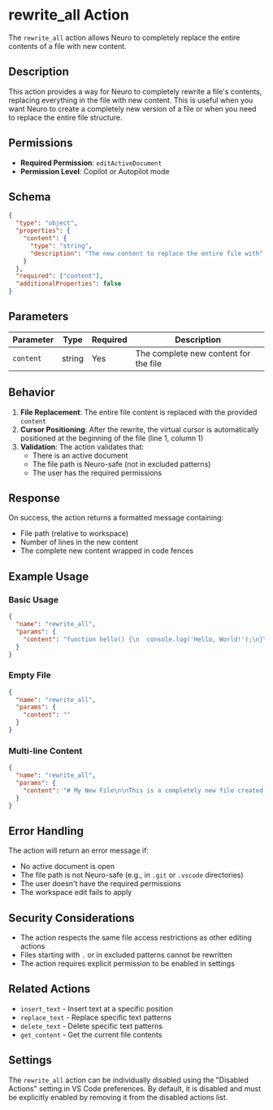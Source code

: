 # rewrite_all Action

The `rewrite_all` action allows Neuro to completely replace the entire contents of a file with new content.

## Description

This action provides a way for Neuro to completely rewrite a file's contents, replacing everything in the file with new content. This is useful when you want Neuro to create a completely new version of a file or when you need to replace the entire file structure.

## Permissions

- **Required Permission**: `editActiveDocument`
- **Permission Level**: Copilot or Autopilot mode

## Schema

```json
{
  "type": "object",
  "properties": {
    "content": {
      "type": "string",
      "description": "The new content to replace the entire file with"
    }
  },
  "required": ["content"],
  "additionalProperties": false
}
```

## Parameters

| Parameter | Type | Required | Description |
|-----------|------|----------|-------------|
| `content` | string | Yes | The complete new content for the file |

## Behavior

1. **File Replacement**: The entire file content is replaced with the provided `content`
2. **Cursor Positioning**: After the rewrite, the virtual cursor is automatically positioned at the beginning of the file (line 1, column 1)
3. **Validation**: The action validates that:
   - There is an active document
   - The file path is Neuro-safe (not in excluded patterns)
   - The user has the required permissions

## Response

On success, the action returns a formatted message containing:
- File path (relative to workspace)
- Number of lines in the new content
- The complete new content wrapped in code fences

## Example Usage

### Basic Usage
```json
{
  "name": "rewrite_all",
  "params": {
    "content": "function hello() {\n  console.log('Hello, World!');\n}\n\nmodule.exports = { hello };"
  }
}
```

### Empty File
```json
{
  "name": "rewrite_all",
  "params": {
    "content": ""
  }
}
```

### Multi-line Content
```json
{
  "name": "rewrite_all",
  "params": {
    "content": "# My New File\n\nThis is a completely new file created by Neuro.\n\n## Features\n- Feature 1\n- Feature 2\n\n## Usage\n```javascript\nconsole.log('Hello from the new file!');\n```"
  }
}
```

## Error Handling

The action will return an error message if:
- No active document is open
- The file path is not Neuro-safe (e.g., in `.git` or `.vscode` directories)
- The user doesn't have the required permissions
- The workspace edit fails to apply

## Security Considerations

- The action respects the same file access restrictions as other editing actions
- Files starting with `.` or in excluded patterns cannot be rewritten
- The action requires explicit permission to be enabled in settings

## Related Actions

- `insert_text` - Insert text at a specific position
- `replace_text` - Replace specific text patterns
- `delete_text` - Delete specific text patterns
- `get_content` - Get the current file contents

## Settings

The `rewrite_all` action can be individually disabled using the "Disabled Actions" setting in VS Code preferences. By default, it is disabled and must be explicitly enabled by removing it from the disabled actions list.
